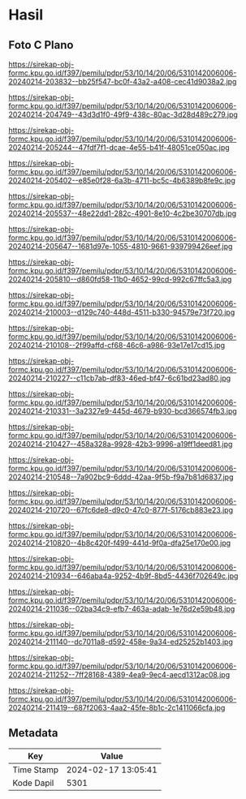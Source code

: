 # Hasil

## Foto C Plano

https://sirekap-obj-formc.kpu.go.id/f397/pemilu/pdpr/53/10/14/20/06/5310142006006-20240214-203832--bb25f547-bc0f-43a2-a408-cec41d9038a2.jpg

https://sirekap-obj-formc.kpu.go.id/f397/pemilu/pdpr/53/10/14/20/06/5310142006006-20240214-204749--43d3d1f0-49f9-438c-80ac-3d28d489c279.jpg

https://sirekap-obj-formc.kpu.go.id/f397/pemilu/pdpr/53/10/14/20/06/5310142006006-20240214-205244--47fdf7f1-dcae-4e55-b41f-48051ce050ac.jpg

https://sirekap-obj-formc.kpu.go.id/f397/pemilu/pdpr/53/10/14/20/06/5310142006006-20240214-205402--e85e0f28-6a3b-4711-bc5c-4b6389b8fe9c.jpg

https://sirekap-obj-formc.kpu.go.id/f397/pemilu/pdpr/53/10/14/20/06/5310142006006-20240214-205537--48e22dd1-282c-4901-8e10-4c2be30707db.jpg

https://sirekap-obj-formc.kpu.go.id/f397/pemilu/pdpr/53/10/14/20/06/5310142006006-20240214-205647--1681d97e-1055-4810-9661-939799426eef.jpg

https://sirekap-obj-formc.kpu.go.id/f397/pemilu/pdpr/53/10/14/20/06/5310142006006-20240214-205810--d860fd58-11b0-4652-99cd-992c67ffc5a3.jpg

https://sirekap-obj-formc.kpu.go.id/f397/pemilu/pdpr/53/10/14/20/06/5310142006006-20240214-210003--d129c740-448d-4511-b330-94579e73f720.jpg

https://sirekap-obj-formc.kpu.go.id/f397/pemilu/pdpr/53/10/14/20/06/5310142006006-20240214-210108--2f99affd-cf68-46c6-a986-93e17e17cd15.jpg

https://sirekap-obj-formc.kpu.go.id/f397/pemilu/pdpr/53/10/14/20/06/5310142006006-20240214-210227--c11cb7ab-df83-46ed-bf47-6c61bd23ad80.jpg

https://sirekap-obj-formc.kpu.go.id/f397/pemilu/pdpr/53/10/14/20/06/5310142006006-20240214-210331--3a2327e9-445d-4679-b930-bcd366574fb3.jpg

https://sirekap-obj-formc.kpu.go.id/f397/pemilu/pdpr/53/10/14/20/06/5310142006006-20240214-210427--458a328a-9928-42b3-9996-a19ff1deed81.jpg

https://sirekap-obj-formc.kpu.go.id/f397/pemilu/pdpr/53/10/14/20/06/5310142006006-20240214-210548--7a902bc9-6ddd-42aa-9f5b-f9a7b81d6837.jpg

https://sirekap-obj-formc.kpu.go.id/f397/pemilu/pdpr/53/10/14/20/06/5310142006006-20240214-210720--67fc6de8-d9c0-47c0-877f-5176cb883e23.jpg

https://sirekap-obj-formc.kpu.go.id/f397/pemilu/pdpr/53/10/14/20/06/5310142006006-20240214-210820--4b8c420f-f499-441d-9f0a-dfa25e170e00.jpg

https://sirekap-obj-formc.kpu.go.id/f397/pemilu/pdpr/53/10/14/20/06/5310142006006-20240214-210934--646aba4a-9252-4b9f-8bd5-4436f702649c.jpg

https://sirekap-obj-formc.kpu.go.id/f397/pemilu/pdpr/53/10/14/20/06/5310142006006-20240214-211036--02ba34c9-efb7-463a-adab-1e76d2e59b48.jpg

https://sirekap-obj-formc.kpu.go.id/f397/pemilu/pdpr/53/10/14/20/06/5310142006006-20240214-211140--dc7011a8-d592-458e-9a34-ed25252b1403.jpg

https://sirekap-obj-formc.kpu.go.id/f397/pemilu/pdpr/53/10/14/20/06/5310142006006-20240214-211252--7ff28168-4389-4ea9-9ec4-aecd1312ac08.jpg

https://sirekap-obj-formc.kpu.go.id/f397/pemilu/pdpr/53/10/14/20/06/5310142006006-20240214-211419--687f2063-4aa2-45fe-8b1c-2c1411066cfa.jpg


## Metadata

| Key        | Value               |
| ---------- | ------------------- |
| Time Stamp | 2024-02-17 13:05:41 |
| Kode Dapil | 5301                |




